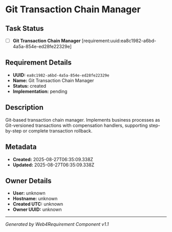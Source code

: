 # Git Transaction Chain Manager

## Task Status
- [ ] **Git Transaction Chain Manager** [requirement:uuid:ea8c1982-a6bd-4a5a-854e-ed28fe22329e]

## Requirement Details

- **UUID:** `ea8c1982-a6bd-4a5a-854e-ed28fe22329e`
- **Name:** Git Transaction Chain Manager
- **Status:** created
- **Implementation:** pending

## Description

Git-based transaction chain manager. Implements business processes as Git-versioned transactions with compensation handlers, supporting step-by-step or complete transaction rollback.

## Metadata

- **Created:** 2025-08-27T06:35:09.338Z
- **Updated:** 2025-08-27T06:35:09.338Z

## Owner Details

- **User:** unknown
- **Hostname:** unknown
- **Created UTC:** unknown
- **Owner UUID:** unknown

---

*Generated by Web4Requirement Component v1.1*